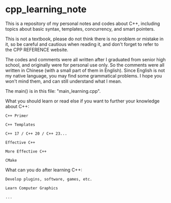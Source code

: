 # cpp_learning_note
This is a repository of my personal notes and codes about C++, including topics about basic syntax, templates, concurrency, and smart pointers.

This is not a textbook, please do not think there is no problem or mistake in it, so be careful and cautious when reading it, and don't forget to refer to the CPP REFERENCE website.

The codes and comments were all written after I graduated from senior high school, and originally were for personal use only. So the comments were all written in Chinese (with a small part of them in English). Since English is not my native language, you may find some grammatical problems. I hope you won't mind them, and can still understand what I mean.

The main() is in this file: "main_learning.cpp".

What you should learn or read else if you want to further your knowledge about C++:

    C++ Primer
    
    C++ Templates
    
    C++ 17 / C++ 20 / C++ 23...
    
    Effective C++
    
    More Effective C++
    
    CMake
    
    
What can you do after learning C++:

    Develop plugins, software, games, etc.
    
    Learn Computer Graphics
    
    ...
